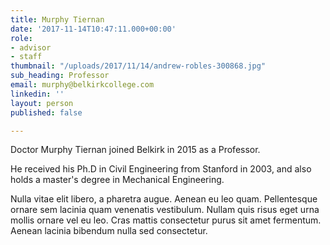 ```yaml
---
title: Murphy Tiernan
date: '2017-11-14T10:47:11.000+00:00'
role:
- advisor
- staff
thumbnail: "/uploads/2017/11/14/andrew-robles-300868.jpg"
sub_heading: Professor
email: murphy@belkirkcollege.com
linkedin: ''
layout: person
published: false

---
```

Doctor Murphy Tiernan joined Belkirk in 2015 as a Professor.

He received his Ph.D in Civil Engineering from Stanford in 2003, and also holds a master's degree in Mechanical Engineering.

Nulla vitae elit libero, a pharetra augue. Aenean eu leo quam. Pellentesque ornare sem lacinia quam venenatis vestibulum. Nullam quis risus eget urna mollis ornare vel eu leo. Cras mattis consectetur purus sit amet fermentum. Aenean lacinia bibendum nulla sed consectetur.